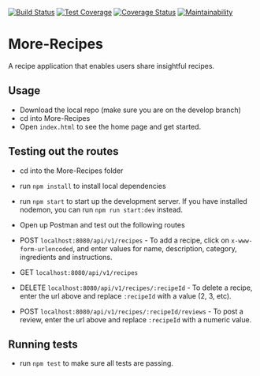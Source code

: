 [![Build Status](https://travis-ci.org/Billmike/More-Recipes.svg?branch=develop)](https://travis-ci.org/Billmike/More-Recipes)  [![Test Coverage](https://api.codeclimate.com/v1/badges/4eec654ff50f54688b72/test_coverage)](https://codeclimate.com/github/Billmike/More-Recipes/test_coverage)  [![Coverage Status](https://coveralls.io/repos/github/Billmike/More-Recipes/badge.svg?branch=develop)](https://coveralls.io/github/Billmike/More-Recipes?branch=develop) 
[![Maintainability](https://api.codeclimate.com/v1/badges/4eec654ff50f54688b72/maintainability)](https://codeclimate.com/github/Billmike/More-Recipes/maintainability)

# More-Recipes
A recipe application that enables users share insightful recipes.

##  Usage
-  Download the local repo (make sure you are on the develop branch)
-  cd into More-Recipes
-  Open ```index.html``` to see the home page and get started.

##  Testing out the routes

-  cd into the More-Recipes folder
-  run ```npm install``` to install local dependencies
-  run ```npm start``` to start up the development server. If you have installed nodemon, you can run ```npm run start:dev``` instead.
-  Open up Postman and test out the following routes
  -  POST ```localhost:8080/api/v1/recipes```
    -  To add a recipe, click on ```x-www-form-urlencoded```, and enter values for name, description, category, ingredients and instructions.

  -  GET ```localhost:8080/api/v1/recipes```

  -  DELETE ```localhost:8080/api/v1/recipes/:recipeId```
    -  To delete a recipe, enter the url above and replace ```:recipeId``` with a value (2, 3, etc). 
  
  -  POST ```localhost:8080/api/v1/recipes/:recipeId/reviews```
    -  To post a review, enter the url above and replace ```:recipeId``` with a numeric value.

##  Running tests

-  run ```npm test``` to make sure all tests are passing.


